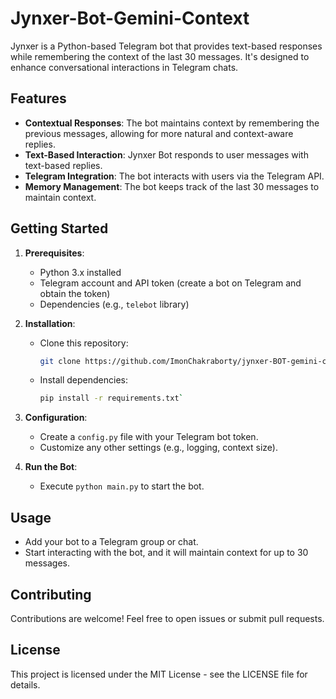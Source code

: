 # Jynxer-Bot-Gemini-Context

Jynxer is a Python-based Telegram bot that provides text-based responses while remembering the context of the last 30 messages. It's designed to enhance conversational interactions in Telegram chats.

## Features

- **Contextual Responses**: The bot maintains context by remembering the previous messages, allowing for more natural and context-aware replies.
- **Text-Based Interaction**: Jynxer Bot responds to user messages with text-based replies.
- **Telegram Integration**: The bot interacts with users via the Telegram API.
- **Memory Management**: The bot keeps track of the last 30 messages to maintain context.

## Getting Started

1. **Prerequisites**:
   - Python 3.x installed
   - Telegram account and API token (create a bot on Telegram and obtain the token)
   - Dependencies (e.g., `telebot` library)

2. **Installation**:
   - Clone this repository:
      ```bash
      git clone https://github.com/ImonChakraborty/jynxer-BOT-gemini-context.git

  
   - Install dependencies:
      ```bash
      pip install -r requirements.txt`

3. **Configuration**:
   - Create a `config.py` file with your Telegram bot token.
   - Customize any other settings (e.g., logging, context size).

4. **Run the Bot**:
   - Execute `python main.py` to start the bot.

## Usage

- Add your bot to a Telegram group or chat.
- Start interacting with the bot, and it will maintain context for up to 30 messages.

## Contributing

Contributions are welcome! Feel free to open issues or submit pull requests.

## License

This project is licensed under the MIT License - see the LICENSE file for details.
